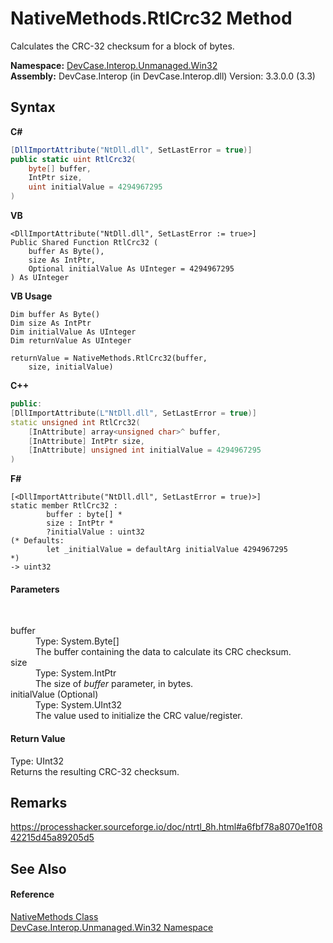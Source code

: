 # NativeMethods.RtlCrc32 Method 
 

Calculates the CRC-32 checksum for a block of bytes.

**Namespace:**&nbsp;<a href="N_DevCase_Interop_Unmanaged_Win32">DevCase.Interop.Unmanaged.Win32</a><br />**Assembly:**&nbsp;DevCase.Interop (in DevCase.Interop.dll) Version: 3.3.0.0 (3.3)

## Syntax

**C#**<br />
``` C#
[DllImportAttribute("NtDll.dll", SetLastError = true)]
public static uint RtlCrc32(
	byte[] buffer,
	IntPtr size,
	uint initialValue = 4294967295
)
```

**VB**<br />
``` VB
<DllImportAttribute("NtDll.dll", SetLastError := true>]
Public Shared Function RtlCrc32 ( 
	buffer As Byte(),
	size As IntPtr,
	Optional initialValue As UInteger = 4294967295
) As UInteger
```

**VB Usage**<br />
``` VB Usage
Dim buffer As Byte()
Dim size As IntPtr
Dim initialValue As UInteger
Dim returnValue As UInteger

returnValue = NativeMethods.RtlCrc32(buffer, 
	size, initialValue)
```

**C++**<br />
``` C++
public:
[DllImportAttribute(L"NtDll.dll", SetLastError = true)]
static unsigned int RtlCrc32(
	[InAttribute] array<unsigned char>^ buffer, 
	[InAttribute] IntPtr size, 
	[InAttribute] unsigned int initialValue = 4294967295
)
```

**F#**<br />
``` F#
[<DllImportAttribute("NtDll.dll", SetLastError = true)>]
static member RtlCrc32 : 
        buffer : byte[] * 
        size : IntPtr * 
        ?initialValue : uint32 
(* Defaults:
        let _initialValue = defaultArg initialValue 4294967295
*)
-> uint32 

```


#### Parameters
&nbsp;<dl><dt>buffer</dt><dd>Type: System.Byte[]<br />The buffer containing the data to calculate its CRC checksum.</dd><dt>size</dt><dd>Type: System.IntPtr<br />The size of *buffer* parameter, in bytes.</dd><dt>initialValue (Optional)</dt><dd>Type: System.UInt32<br />The value used to initialize the CRC value/register.</dd></dl>

#### Return Value
Type: UInt32<br />Returns the resulting CRC-32 checksum.

## Remarks
<a href="https://processhacker.sourceforge.io/doc/ntrtl_8h.html#a6fbf78a8070e1f0842215d45a89205d5" target="_blank">https://processhacker.sourceforge.io/doc/ntrtl_8h.html#a6fbf78a8070e1f0842215d45a89205d5</a>

## See Also


#### Reference
<a href="T_DevCase_Interop_Unmanaged_Win32_NativeMethods">NativeMethods Class</a><br /><a href="N_DevCase_Interop_Unmanaged_Win32">DevCase.Interop.Unmanaged.Win32 Namespace</a><br />